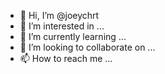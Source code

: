 - 👋 Hi, I’m @joeychrt
- 👀 I’m interested in ...
- 🌱 I’m currently learning ...
- 💞️ I’m looking to collaborate on ...
- 📫 How to reach me ...

<!---
joeychrt/joeychrt is a ✨ special ✨ repository because its `README.md` (this file) appears on your GitHub profile.
You can click the Preview link to take a look at your changes.
--->
